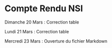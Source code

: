 # Compte Rendu NSI

Dimanche 20 Mars : Correction table

Lundi 21 Mars : Correction table

Mercredi 23 Mars : Ouverture du fichier Markdown
